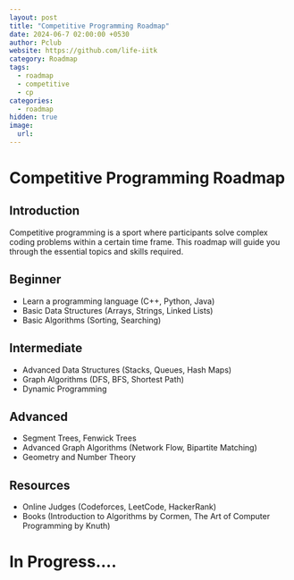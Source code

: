 ```yaml
---
layout: post
title: "Competitive Programming Roadmap"
date: 2024-06-7 02:00:00 +0530
author: Pclub
website: https://github.com/life-iitk
category: Roadmap
tags:
  - roadmap
  - competitive
  - cp
categories:
  - roadmap
hidden: true
image:
  url:
---
```


# Competitive Programming Roadmap

## Introduction

Competitive programming is a sport where participants solve complex coding problems within a certain time frame. This roadmap will guide you through the essential topics and skills required.

## Beginner

- Learn a programming language (C++, Python, Java)
- Basic Data Structures (Arrays, Strings, Linked Lists)
- Basic Algorithms (Sorting, Searching)

## Intermediate

- Advanced Data Structures (Stacks, Queues, Hash Maps)
- Graph Algorithms (DFS, BFS, Shortest Path)
- Dynamic Programming

## Advanced

- Segment Trees, Fenwick Trees
- Advanced Graph Algorithms (Network Flow, Bipartite Matching)
- Geometry and Number Theory

## Resources

- Online Judges (Codeforces, LeetCode, HackerRank)
- Books (Introduction to Algorithms by Cormen, The Art of Computer Programming by Knuth)

# In Progress....
